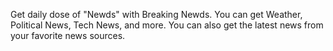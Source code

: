 Get daily dose of "Newds" with Breaking Newds. You can get Weather, Political News, Tech News, and more.
You can also get the latest news from your favorite news sources. 
